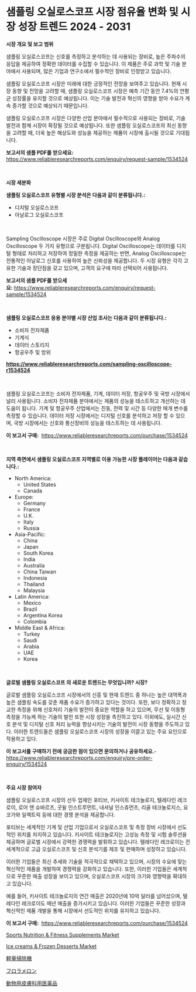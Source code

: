 <p><h1>샘플링 오실로스코프 시장 점유율 변화 및 시장 성장 트렌드 2024 - 2031</h1></p><p><strong>시장 개요 및 보고 범위</strong></p>
<p><p>샘플링 오실로스코프는 신호를 측정하고 분석하는 데 사용되는 장비로, 높은 주파수의 응답을 제공하여 정확한 데이터를 수집할 수 있습니다. 이 제품은 주로 과학 및 기술 분야에서 사용되며, 많은 기업과 연구소에서 필수적인 장비로 인정받고 있습니다.</p><p>샘플링 오실로스코프 시장은 미래에 대한 긍정적인 전망을 보여주고 있습니다. 현재 시장 동향 및 전망을 고려할 때, 샘플링 오실로스코프 시장은 예측 기간 동안 7.4%의 연평균 성장률을 유지할 것으로 예상됩니다. 이는 기술 발전과 혁신의 영향을 받아 수요가 계속 증가할 것으로 예상되기 때문입니다.</p><p>샘플링 오실로스코프 시장은 다양한 산업 분야에서 필수적으로 사용되는 장비로, 기술 발전과 함께 시장이 확장될 것으로 예상됩니다. 또한 샘플링 오실로스코프의 최신 동향을 고려할 때, 더욱 높은 해상도와 성능을 제공하는 제품이 시장에 출시될 것으로 기대됩니다.</p></p>
<p><strong>보고서의 샘플 PDF를 받으세요:</strong> <a href="https://www.reliableresearchreports.com/enquiry/request-sample/1534524">https://www.reliableresearchreports.com/enquiry/request-sample/1534524</a></p>
<p>&nbsp;</p>
<p><strong>시장 세분화</strong></p>
<p><strong>샘플링 오실로스코프 유형별 시장 분석은 다음과 같이 분류됩니다.:</strong></p>
<p><ul><li>디지털 오실로스코프</li><li>아날로그 오실로스코프</li></ul></p>
<p>&nbsp;</p>
<p><p>Sampling Oscilloscope 시장은 주로 Digital Oscilloscope와 Analog Oscilloscope 두 가지 유형으로 구분됩니다. Digital Oscilloscope는 데이터를 디지털 형태로 처리하고 저장하여 정밀한 측정을 제공하는 반면, Analog Oscilloscope는 전통적인 아날로그 신호를 사용하여 높은 신뢰성을 제공합니다. 두 시장 유형은 각각 고유한 기술과 장단점을 갖고 있으며, 고객의 요구에 따라 선택되어 사용됩니다.</p></p>
<p><strong>보고서의 샘플 PDF를 받으세요:</strong>&nbsp;<a href="https://www.reliableresearchreports.com/enquiry/request-sample/1534524">https://www.reliableresearchreports.com/enquiry/request-sample/1534524</a></p>
<p>&nbsp;</p>
<p><strong> 샘플링 오실로스코프 응용 분야별 시장 산업 조사는 다음과 같이 분류됩니다.:</strong></p>
<p><ul><li>소비자 전자제품</li><li>기계식</li><li>데이터 스토리지</li><li>항공우주 및 방위</li></ul></p>
<p><strong><a href="https://www.reliableresearchreports.com/sampling-oscilloscope-r1534524">https://www.reliableresearchreports.com/sampling-oscilloscope-r1534524</a></strong></p>
<p>&nbsp;</p>
<p><p>샘플링 오실로스코프는 소비자 전자제품, 기계, 데이터 저장, 항공우주 및 국방 시장에서 널리 사용됩니다. 소비자 전자제품 분야에서는 제품의 성능을 테스트하고 개선하는 데 도움이 됩니다. 기계 및 항공우주 산업에서는 진동, 전력 및 시간 등 다양한 매개 변수를 측정할 수 있습니다. 데이터 저장 시장에서는 디지털 신호를 분석하고 저장 할 수 있으며, 국방 시장에서는 신호와 통신장비의 성능을 테스트하는 데 사용됩니다.</p></p>
<p><strong>이 보고서 구매:</strong>&nbsp; <a href="https://www.reliableresearchreports.com/purchase/1534524">https://www.reliableresearchreports.com/purchase/1534524</a></p>
<p>&nbsp;</p>
<p><strong>지역 측면에서 샘플링 오실로스코프 지역별로 이용 가능한 시장 플레이어는 다음과 같습니다.:</strong></p>
<p><ul>
    <li>
        North America:
        <ul>
            <li>United States</li>
            <li>Canada</li>
        </ul>
    </li>
    <li>
        Europe:
        <ul>
            <li>Germany</li>
            <li>France</li>
            <li>U.K.</li>
            <li>Italy</li>
            <li>Russia</li>
        </ul>
    </li>
    <li>
        Asia-Pacific:
        <ul>
            <li>China</li>
            <li>Japan</li>
            <li>South Korea</li>
            <li>India</li>
            <li>Australia</li>
            <li>China Taiwan</li>
            <li>Indonesia</li>
            <li>Thailand</li>
            <li>Malaysia</li>
        </ul>
    </li>
    <li>
        Latin America:
        <ul>
            <li>Mexico</li>
            <li>Brazil</li>
            <li>Argentina Korea</li>
            <li>Colombia</li>
        </ul>
    </li>
    <li>
        Middle East & Africa:
        <ul>
            <li>Turkey</li>
            <li>Saudi</li>
            <li>Arabia</li>
            <li>UAE</li>
            <li>Korea</li>
        </ul>
    </li>
    </ul></p>
<p>&nbsp;</p>
<p><strong>글로벌 샘플링 오실로스코프 의 새로운 트렌드는 무엇입니까? 시장?</strong></p>
<p><p>글로벌 샘플링 오실로스코프 시장에서의 신흥 및 현재 트렌드 중 하나는 높은 대역폭과 높은 샘플링 속도를 갖춘 제품 수요가 증가하고 있다는 것이다. 또한, 보다 정확하고 정교한 측정을 위해 신호처리 기술의 발전이 중요한 역할을 하고 있으며, 무선 및 이동형 측정을 가능케 하는 기술의 발전 또한 시장 성장을 촉진하고 있다. 이외에도, 실시간 신호 분석 및 디지털 신호 처리 능력을 향상시키는 기술의 발전이 시장 동향을 주도하고 있다. 이러한 트렌드들은 샘플링 오실로스코프 시장의 성장을 이끌고 있는 주요 요인으로 작용하고 있다.</p></p>
<p><strong>이 보고서를 구매하기 전에 궁금한 점이 있으면 문의하거나 공유하세요.</strong>- <a href="https://www.reliableresearchreports.com/enquiry/pre-order-enquiry/1534524">https://www.reliableresearchreports.com/enquiry/pre-order-enquiry/1534524</a></p>
<p>&nbsp;</p>
<p><strong>주요 시장 참여자</strong></p>
<p><p>샘플링 오실로스코프 시장의 선두 업체인 포티브, 키사이트 테크놀로지, 텔레다인 레크로이, 로어 앤 슈바르츠, 굿윌 인스트루먼트, 내셔널 인스츄먼츠, 리골 테크놀로지스, 요코가와 일렉트릭 등에 대한 경쟁 분석을 제공합니다.</p><p>포티브는 세계적인 기계 및 산업 기업으로서 오실로스코프 및 측정 장비 시장에서 선도적인 위치를 차지하고 있습니다. 키사이트 테크놀로지는 고성능 측정 및 시험 솔루션을 제공하며 글로벌 시장에서 강력한 경쟁력을 발휘하고 있습니다. 텔레다인 레크로이는 전 세계적으로 고급 오실로스코프 및 신호 분석기를 제조 및 판매하며 성장하고 있습니다.</p><p>이러한 기업들은 최신 추세와 기술을 적극적으로 채택하고 있으며, 시장의 수요에 맞는 혁신적인 제품을 개발하여 경쟁력을 강화하고 있습니다. 또한, 이러한 기업들은 세계적으로 꾸준한 매출 성장을 보이고 있으며, 오실로스코프 시장의 크기와 영향력을 확대하고 있습니다.</p><p>예를 들어, 키사이트 테크놀로지의 연간 매출은 2020년에 10억 달러를 넘어섰으며, 텔레다인 레크로이도 매년 매출을 증가시키고 있습니다. 이러한 기업들은 꾸준한 성장과 혁신적인 제품 개발을 통해 시장에서 선도적인 위치를 유지하고 있습니다.</p></p>
<p><strong>이 보고서 구매:</strong>&nbsp;&nbsp;<a href="https://www.reliableresearchreports.com/purchase/1534524">https://www.reliableresearchreports.com/purchase/1534524</a></p>
<p><p><a href="https://github.com/mharielmesa/Market-Research-Report-List-2/blob/main/sports-nutrition-fitness-supplements-market.md">Sports Nutrition & Fitness Supplements Market</a></p><p><a href="https://github.com/suaretopek9/Market-Research-Report-List-2/blob/main/ice-creams-frozen-desserts-market.md">Ice creams & Frozen Desserts Market</a></p><p><a href="https://medium.com/@timslater46/%E8%BB%BD%E9%87%8F%E6%8E%83%E9%99%A4%E6%A9%9F%E5%B8%82%E5%A0%B4-%E3%82%B7%E3%82%A7%E3%82%A2-%E5%B8%82%E5%A0%B4%E5%8B%95%E5%90%91-%E3%81%8A%E3%82%88%E3%81%B3%E5%B0%86%E6%9D%A5%E3%81%AE%E6%88%90%E9%95%B7%E3%82%92%E6%8E%A2%E3%82%8B-784567fb1be7">軽量掃除機</a></p><p><a href="https://medium.com/@kaiyaahoney54645/%E3%83%95%E3%83%AD%E3%83%A9%E3%83%A1%E3%83%AD%E3%83%B3%E5%B8%82%E5%A0%B4%E3%81%AE%E5%88%86%E6%9E%90-%E3%82%B0%E3%83%AD%E3%83%BC%E3%83%90%E3%83%AB%E7%94%A3%E6%A5%AD%E3%81%AE%E5%B1%95%E6%9C%9B%E3%81%A8%E4%BA%88%E6%B8%AC-2024%E5%B9%B4%E3%81%8B%E3%82%892031%E5%B9%B4-7ee07887447c">フロラメロン</a></p><p><a href="https://github.com/lily-u-genius/Market-Research-Report-List-1/blob/main/292946119759.md">動物用皮膚科用医薬品</a></p></p>